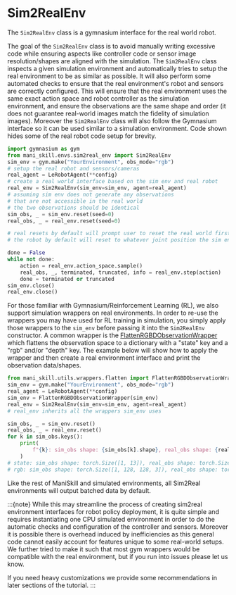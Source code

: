 # Sim2RealEnv

The `Sim2RealEnv` class is a gymnasium interface for the real world robot.

The goal of the `Sim2RealEnv` class is to avoid manually writing excessive code while ensuring aspects like controller code or sensor image resolution/shapes are aligned with the simulation. The `Sim2RealEnv` class inspects a given simulation environment and automatically tries to setup the real environment to be as similar as possible. It will also perform some automated checks to ensure that the real environment's robot and sensors are correctly configured. This will ensure that the real environment uses the same exact action space and robot controller as the simulation environment, and ensure the observations are the same shape and order (it does not guarantee real-world images match the fidelity of simulation images). Moreover the `Sim2RealEnv` class will also follow the Gymnasium interface so it can be used similar to a simulation environment. Code shown hides some of the real robot code setup for brevity.


```python
import gymnasium as gym
from mani_skill.envs.sim2real_env import Sim2RealEnv
sim_env = gym.make("YourEnvironment", obs_mode="rgb")
# setup the real robot and sensors/cameras
real_agent = LeRobotAgent(**config)
# create a real world interface based on the sim env and real robot
real_env = Sim2RealEnv(sim_env=sim_env, agent=real_agent) 
# assuming sim env does not generate any observations 
# that are not accessible in the real world
# the two observations should be identical
sim_obs, _ = sim_env.reset(seed=0)
real_obs, _ = real_env.reset(seed=0)

# real resets by default will prompt user to reset the real world first before continuing
# the robot by default will reset to whatever joint position the sim env samples

done = False
while not done:
    action = real_env.action_space.sample()
    real_obs, _, terminated, truncated, info = real_env.step(action)
    done = terminated or truncated
sim_env.close()
real_env.close()
```

For those familiar with Gymnasium/Reinforcement Learning (RL), we also support simulation wrappers on real environments. In order to re-use the wrappers you may have used for RL training in simulation, you simply apply those wrappers to the `sim_env` before passing it into the `Sim2RealEnv` constructor. A common wrapper is the [FlattenRGBDObservationWrapper](../../wrappers/flatten.md#flatten-rgbd-observations) which flattens the observation space to a dictionary with a "state" key and a "rgb" and/or "depth" key. The example below will show how to apply the wrapper and then create a real environment interface and print the observation data/shapes.

```python
from mani_skill.utils.wrappers.flatten import FlattenRGBDObservationWrapper
sim_env = gym.make("YourEnvironment", obs_mode="rgb")
real_agent = LeRobotAgent(**config)
sim_env = FlattenRGBDObservationWrapper(sim_env)
real_env = Sim2RealEnv(sim_env=sim_env, agent=real_agent)
# real_env inherits all the wrappers sim_env uses

sim_obs, _ = sim_env.reset()
real_obs, _ = real_env.reset()
for k in sim_obs.keys():
    print(
        f"{k}: sim_obs shape: {sim_obs[k].shape}, real_obs shape: {real_obs[k].shape}"
    )
# state: sim_obs shape: torch.Size([1, 13]), real_obs shape: torch.Size([1, 13])
# rgb: sim_obs shape: torch.Size([1, 128, 128, 3]), real_obs shape: torch.Size([1, 128, 128, 3])
```

Like the rest of ManiSkill and simulated environments, all Sim2Real environments will output batched data by default.

:::{note}
While this may streamline the process of creating sim2real environment interfaces for robot policy deployment, it is quite simple and requires instantiating one CPU simulated environment in order to do the automatic checks and configuration of the controller and sensors. Moreover it is possible there is overhead induced by inefficiencies as this general code cannot easily account for features unique to some real-world setups. We further tried to make it such that most gym wrappers would be compatible with the real environment, but if you run into issues please let us know.

If you need heavy customizations we provide some recommendations in later sections of the tutorial.
:::
